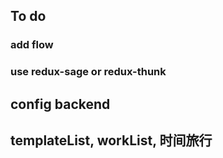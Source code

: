 ## To do

### add flow

### use redux-sage or redux-thunk

## config backend

## templateList, workList, 时间旅行
